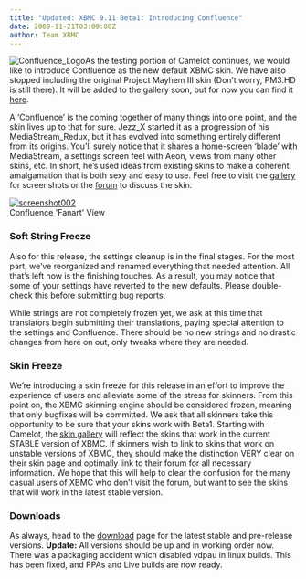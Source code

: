 ```yaml
---
title: "Updated: XBMC 9.11 Beta1: Introducing Confluence"
date: 2009-11-21T03:00:00Z
author: Team XBMC
---
```


![Confluence_Logo](/sites/default/files/uploads/Confluence_Logo1.webp "Confluence_Logo")As the testing portion of Camelot continues, we would like to introduce Confluence as the new default XBMC skin. We have also stopped including the original Project Mayhem III skin (Don’t worry, PM3.HD is still there). It will be added to the gallery soon, but for now you can find it [here](https://sourceforge.net/projects/xboxmediacenter/files/XBMC%20Skins/Project%20Mayhem%20III/Project_Mayhem_III.rar/download).

A ‘Confluence’ is the coming together of many things into one point, and the skin lives up to that for sure. Jezz_X started it as a progression of his MediaStream_Redux, but it has evolved into something entirely different from its origins. You’ll surely notice that it shares a home-screen ‘blade’ with MediaStream, a settings screen feel with Aeon, views from many other skins, etc. In short, he’s used ideas from existing skins to make a coherent amalgamation that is both sexy and easy to use. Feel free to visit the [gallery](https://kodi.tv/skins/confluence) for screenshots or the [forum](https://forum.kodi.tv/forumdisplay.php?fid=125) to discuss the skin.

[![screenshot002](/sites/default/files/uploads/screenshot002.webp "screenshot002")](https://kodi.tv/skins/confluence)  
 Confluence 'Fanart' View

### Soft String Freeze

Also for this release, the settings cleanup is in the final stages. For the most part, we’ve reorganized and renamed everything that needed attention. All that’s left now is the finishing touches. As a result, you may notice that some of your settings have reverted to the new defaults. Please double-check this before submitting bug reports.

While strings are not completely frozen yet, we ask at this time that translators begin submitting their translations, paying special attention to the settings and Confluence. There should be no new strings and no drastic changes from here on out, only tweaks where they are needed.

### Skin Freeze

We’re introducing a skin freeze for this release in an effort to improve the experience of users and alleviate some of the stress for skinners. From this point on, the XBMC skinning engine should be considered frozen, meaning that only bugfixes will be committed. We ask that all skinners take this opportunity to be sure that your skins work with Beta1. Starting with Camelot, the [skin gallery](/slideshow/skins) will reflect the skins that work in the current STABLE version of XBMC. If skinners wish to link to skins that work on unstable versions of XBMC, they should make the distinction VERY clear on their skin page and optimally link to their forum for all necessary information. We hope that this will help to clear the confusion for the many casual users of XBMC who don’t visit the forum, but want to see the skins that will work in the latest stable version.

### Downloads

As always, head to the [download](https://kodi.wiki/download/) page for the latest stable and pre-release versions. **Update:** All versions should be up and in working order now. There was a packaging accident which disabled vdpau in linux builds. This has been fixed, and PPAs and Live builds are now ready.
